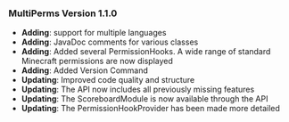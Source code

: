 ### MultiPerms Version 1.1.0

- **Adding**: support for multiple languages
- **Adding**: JavaDoc comments for various classes
- **Adding**: Added several PermissionHooks. A wide range of standard Minecraft permissions are now displayed
- **Adding**: Added Version Command
- **Updating**: Improved code quality and structure
- **Updating**: The API now includes all previously missing features
- **Updating**: The ScoreboardModule is now available through the API
- **Updating**: The PermissionHookProvider has been made more detailed
